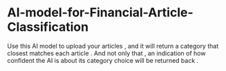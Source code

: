 # AI-model-for-Financial-Article-Classification
Use this AI model to upload your articles , and it will return a category that closest matches each article . And not only that , an indication of how confident the AI is about its category choice will be returned back .
